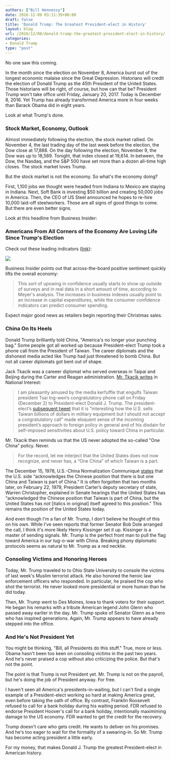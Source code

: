 ```yaml
---
authors: ["Bill Hennessy"]
date: 2016-12-09 03:11:39+00:00
draft: false
title: 'Donald Trump: The Greatest President-elect in History'
layout: blog
url: /2016/12/08/donald-trump-the-greatest-president-elect-in-history/
categories:
- Donald Trump
type: "post"
---
```


No one saw this coming.

In the month since the election on November 8, America burst out of the longest economic malaise since the Great Depression. Historians will credit the election of Donald Trump as the 45th President of the United States. Those historians will be right, of course, but how can that be? President Trump won't take office until Friday, January 20, 2017. Today is December 8, 2016. Yet Trump has already transformed America more in four weeks than Barack Obama did in eight years.

Look at what Trump's done.



### Stock Market, Economy, Outlook



Almost immediately following the election, the stock market rallied. On November 4, the last trading day of the last week before the election, the Dow close at 17,888. On the day following the election, November 9, the Dow was up to 18,589. Tonight, that index closed at 19,614. In between, the Dow, the Nasdaq, and the S&P 500 have set more than a dozen all-time high closes. The stock market loves Trump.

But the stock market is not the economy. So what's the economy doing?

First, 1,100 jobs we thought were headed from Indiana to Mexico are staying in Indiana. Next, Soft Bank is investing $50 billion and creating 50,000 jobs in America. Then, the CEO of US Steel announced he hopes to re-hire 10,000 laid-off steelworkers. Those are all signs of good things to come. But there are even better signs.

Look at this headline from Business Insider:



### Americans From All Corners of the Economy Are Loving Life Since Trump's Election



Check out these leading indicators ([link](https://www.businessinsider.com/consumer-business-ceo-confidence-higher-since-trump-election-2016-12)):

![](https://hennessysview.com/wp-content/uploads/2016/12/screen-shot-2016-12-08-at-20628-pm.png)


Business Insider points out that across-the-board positive sentiment quickly lifts the overall economy:



> This sort of upswing in confidence usually starts to show up outside of surveys and in real data in a short amount of time, according to Meyer's analysis. The increases in business indexes usually point to an increase in capital expenditures, while the consumer confidence indicators can predict consumer spending.



Expect major good news as retailers begin reporting their Christmas sales.



### China On Its Heels



Donald Trump brilliantly told China, "America's no longer your punching bag." Some people got all worked up because President-elect Trump took a phone call from the President of Taiwan. The career diplomats and the dishonest media acted like Trump had just threatened to bomb China. But not all career diplomats got bent out of shape.

Jack Tkacik was a careeer diplomat who served overseas in Taipai and Beijing during the Carter and Reagan administration. [Mr. Tkacik writes](https://nationalinterest.org/feature/donald-trump-has-disrupted-years-broken-taiwan-policy-18609) in National Interest:



> I am pleasantly amused by the media kerfuffle that engulfs Taiwan president Tsai Ing-wen’s congratulatory phone call on Friday (December 2) to President-elect Donald J. Trump. The president-elect’s [subsequent tweet](https://twitter.com/realDonaldTrump/status/804863098138005504) that it is “interesting how the U.S. sells Taiwan billions of dollars in military equipment but I should not accept a congratulatory call” made eloquent sense of the incoming president’s approach to foreign policy in general and of his disdain for self-imposed sensitivities about U.S. policy toward China in particular.



Mr. Tkacik then reminds us that the US never adopted the so-called "One China" policy. Never.



> For the record, let me interject that the United States does not now recognize, and never has, a “One China” of which Taiwan is a part.

The December 15, 1978, U.S.-China Normalization Communiqué [states](https://www.cfr.org/china/joint-communique-usa-peoples-republic-china-establishment-diplomatic-relations-1979/p8452) that the U.S. side “acknowledges the Chinese position that there is but one China and Taiwan is part of China.” It is often forgotten that two months later, on February 22, 1979, President Carter’s deputy secretary of state, Warren Christopher, explained in Senate hearings that the United States has “acknowledged the Chinese position that Taiwan is part of China, but the United States has _not_ [italics in original] itself agreed to this position." This remains the position of the United States today.



And even though I'm a fan of Mr. Trump, I don't believe he thought of this on his own. While I've seen reports that former Senator Bob Dole arranged the call, I think it's more likely Henry Kissinger set it up. Kissinger is a master of sending signals. Mr. Trump is the perfect front man to pull the flag toward America in our tug-o-war with China. Breaking phony diplomatic protocols seems as natural to Mr. Trump as a red necktie.



### Consoling Victims and Honoring Heroes



Today, Mr. Trump traveled to to Ohio State University to console the victims of last week's Muslim terrorist attack. He also honored the heroic law enforcement officers who responded. In particular, he praised the cop who shot the terrorist. He never looked more presidential or more human than he did today.

Then, Mr. Trump went to Des Moines, Iowa to thank voters for their support. He began his remarks with a tribute American legend John Glenn who passed away earlier in the day. Mr. Trump spoke of Senator Glenn as a hero who has inspired generations. Again, Mr. Trump appears to have already stepped into the office.





### And He's Not President Yet



You might be thinking, "Bill, all Presidents do this stuff." True, more or less. Obama hasn't been too keen on consoling victims in the past two years. And he's never praised a cop without also criticizing the police. But that's not the point.

The point is that Trump is not President yet. Mr. Trump is not on the payroll, but he's doing the job of President anyway. For free.

I haven't seen all America's presidents-in-waiting, but I can't find a single example of a President-elect working so hard at making America great, even before taking the oath of office. By contrast, Franklin Roosevelt refused to call for a bank holiday during his waiting period. FDR refused to endorse President Hoover's call for a bank holiday, intentionally maximiming damage to the US economy. FDR wanted to get the credit for the recovery.

Trump doesn't care who gets credit. He wants to deliver on his promises. And he's too eager to wait for the formality of a swearing-in. So Mr. Trump has become acting president a little early.

For my money, that makes Donald J. Trump the greatest President-elect in American history.
